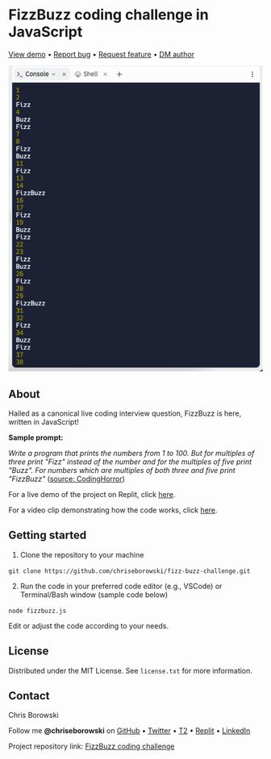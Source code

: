 # FizzBuzz coding challenge in JavaScript

[View demo](https://replit.com/@chriseborowski/FizzBuzz) • [Report bug](https://github.com/chriseborowski/fizz-buzz-challenge) • [Request feature](https://github.com/chriseborowski/fizz-buzz-challenge) • [DM author](https://twitter.com/chriseborowski)

![Live demo](https://github.com/chriseborowski/fizz-buzz-challenge/blob/main/fizzbuzz-live-demo.png)

## About

Hailed as a canonical live coding interview question, FizzBuzz is here, written in JavaScript!

**Sample prompt:**

*Write a program that prints the numbers from 1 to 100. But for multiples of three print "Fizz" instead of the number and for the multiples of five print "Buzz". For numbers which are multiples of both three and five print "FizzBuzz"* ([source: CodingHorror](https://blog.codinghorror.com/why-cant-programmers-program/))

For a live demo of the project on Replit, click [here](https://replit.com/@chriseborowski/FizzBuzz).

For a video clip demonstrating how the code works, click [here](https://twitter.com/chriseborowski/status/1671219941960187916).

## Getting started

1. Clone the repository to your machine

`git clone https://github.com/chriseborowski/fizz-buzz-challenge.git`

2. Run the code in your preferred code editor (e.g., VSCode) or Terminal/Bash window (sample code below)

`node fizzbuzz.js`

Edit or adjust the code according to your needs.

## License

Distributed under the MIT License. See `license.txt` for more information.

## Contact

Chris Borowski

Follow me **@chriseborowski** on [GitHub](https://github.com/chriseborowski) • [Twitter](https://twitter.com/chriseborowski) • [T2](https://t2.social/chriseborowski) • [Replit](https://replit.com/@chriseborowski/) • [LinkedIn](https://www.linkedin.com/in/chriseborowski)

Project repository link: [FizzBuzz coding challenge](https://github.com/chriseborowski/fizz-buzz-challenge)
